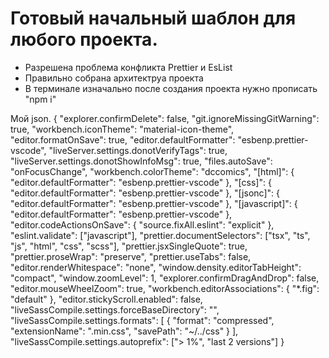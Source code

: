 # Готовый начальный шаблон для любого проекта.

- Разрешена проблема конфликта Prettier  и EsList
- Правильно собрана архитектруа проекта
- В терминале изначально после создания проекта нужно прописать "npm i"

Мой json. 
{
  "explorer.confirmDelete": false,
  "git.ignoreMissingGitWarning": true,
  "workbench.iconTheme": "material-icon-theme",
  "editor.formatOnSave": true,
  "editor.defaultFormatter": "esbenp.prettier-vscode",
  "liveServer.settings.donotVerifyTags": true,
  "liveServer.settings.donotShowInfoMsg": true,
  "files.autoSave": "onFocusChange",
  "workbench.colorTheme": "dccomics",
  "[html]": {
    "editor.defaultFormatter": "esbenp.prettier-vscode"
  },
  "[css]": {
    "editor.defaultFormatter": "esbenp.prettier-vscode"
  },
  "[jsonc]": {
    "editor.defaultFormatter": "esbenp.prettier-vscode"
  },
  "[javascript]": {
    "editor.defaultFormatter": "esbenp.prettier-vscode"
  },
  "editor.codeActionsOnSave": {
    "source.fixAll.eslint": "explicit"
  },
  "eslint.validate": ["javascript"],
  "prettier.documentSelectors": ["tsx", "ts", "js", "html", "css", "scss"],
  "prettier.jsxSingleQuote": true,
  "prettier.proseWrap": "preserve",
  "prettier.useTabs": false,
  "editor.renderWhitespace": "none",
  "window.density.editorTabHeight": "compact",
  "window.zoomLevel": 1,
  "explorer.confirmDragAndDrop": false,
  "editor.mouseWheelZoom": true,
  "workbench.editorAssociations": {
    "*.fig": "default"
  },
  "editor.stickyScroll.enabled": false,
  "liveSassCompile.settings.forceBaseDirectory": "",
  "liveSassCompile.settings.formats": [
    {
      "format": "compressed",
      "extensionName": ".min.css",
      "savePath": "~/../css"
    }
  ],
  "liveSassCompile.settings.autoprefix": ["> 1%", "last 2 versions"]
}
